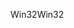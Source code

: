<span data-ttu-id="707bc-101">Win32</span><span class="sxs-lookup"><span data-stu-id="707bc-101">Win32</span></span>
